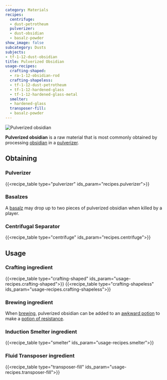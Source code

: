 ```yaml
---
category: Materials
recipes:
  centrifuge:
  - dust-petrotheum
  pulverizer:
  - dust-obsidian
  - basalz-powder
show_image: false
subcategory: Dusts
subjects:
- tf-1-12-dust-obsidian
title: Pulverized Obsidian
usage-recipes:
  crafting-shaped:
  - ra-1-12-obsidian-rod
  crafting-shapeless:
  - tf-1-12-dust-petrotheum
  - tf-1-12-hardened-glass
  - tf-1-12-hardened-glass-metal
  smelter:
  - hardened-glass
  transposer-fill:
  - basalz-powder
---
```


![Pulverized obsidian](/images/docs/1.12/thermal-foundation/dust-obsidian.png)


**Pulverized obsidian** is a raw material that is most commonly obtained by
processing [obsidian](https://minecraft.gamepedia.com/Obsidian) in a
[pulverizer](../../thermal-expansion/pulverizer/).


Obtaining
---------

### Pulverizer
{{<recipe_table type="pulverizer" ids_param="recipes.pulverizer">}}

### Basalzes
A [basalz](../basalz/) may drop up to two pieces of pulverized obsidian when
killed by a player.

### Centrifugal Separator
{{<recipe_table type="centrifuge" ids_param="recipes.centrifuge">}}


Usage
-----

### Crafting ingredient
{{<recipe_table type="crafting-shaped" ids_param="usage-recipes.crafting-shaped">}}
{{<recipe_table type="crafting-shapeless" ids_param="usage-recipes.crafting-shapeless">}}

### Brewing ingredient
When [brewing](https://minecraft.gamepedia.com/Brewing), pulverized obsidian can
be added to an [awkward
potion](https://minecraft.gamepedia.com/Potion#Base_potions) to make a [potion
of resistance](../../cofh-core/potions/).

### Induction Smelter ingredient
{{<recipe_table type="smelter" ids_param="usage-recipes.smelter">}}

### Fluid Transposer ingredient
{{<recipe_table type="transposer-fill" ids_param="usage-recipes.transposer-fill">}}
